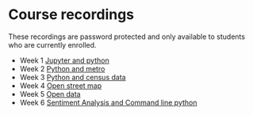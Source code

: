 # Course recordings
These recordings are password protected and only available to students who are currently enrolled.

- Week 1 [Jupyter and python](https://ucla.zoom.us/rec/share/8qKrh_lOQjrPNpcYM6o9ndgjyRawgBlw3NIu-IVZ2Ug6xf2__2wrHSDSLFPngSu1.verXaL6BUJ1X0vtb?startTime=1609970943000)
- Week 2 [Python and metro](https://ucla.zoom.us/rec/share/MRlk9bmL9310o1ZGE8-JR04NDW9zl2QP9ThJ1EqcHHs9dmBkzKjLOxdtLAepC2N6.oinoSLaUbSbE9NKC?startTime=1610575666000)
- Week 3 [Python and census data](https://ucla.zoom.us/rec/share/tlFzsZIBodpnwPs4p5RG3xZMLIZzTg_DyESg4-_JjZ4IWI5dNFNOPXor0pPW66j-.VFBVTzUo4lvWIPL5?startTime=1611180332000)
- Week 4 [Open street map](https://ucla.zoom.us/rec/share/VdAjL7DtX40lRJqCIgiWCtWfMTFiHasyY-mbvPysma8MueILlyq0RcsKpu-ZPe7Z.tUNIGsnSd4qND7MU?startTime=1611785231000)
- Week 5 [Open data](https://ucla.zoom.us/rec/share/tlvbOZF_7j0MaP1yvyQVI7ogJ7wLzy2pEQ6exDygaN1QC-9N3HG3pN5ZUKIUeHbC.R5qblTCyNj-50Z7h)
- Week 6 [Sentiment Analysis and Command line python](https://ucla.zoom.us/rec/share/x2ZxjtP8ZZ21V4Bn5Jo6C-dAaT7v7SHIef11Bt7B0hOuxb1RCgTZfaE-KW_CG1Jz.JY3tTx8W5M5XhZzW?startTime=1613599780000)
